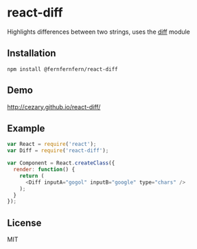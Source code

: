 # react-diff

Highlights differences between two strings, uses the [diff](https://www.npmjs.com/package/diff) module

## Installation

```
npm install @fernfernfern/react-diff
```

## Demo

http://cezary.github.io/react-diff/

## Example

```javascript
var React = require('react');
var Diff = require('react-diff');

var Component = React.createClass({
  render: function() {
    return (
      <Diff inputA="gogol" inputB="google" type="chars" />
    );
  }
});
```

## License

MIT
